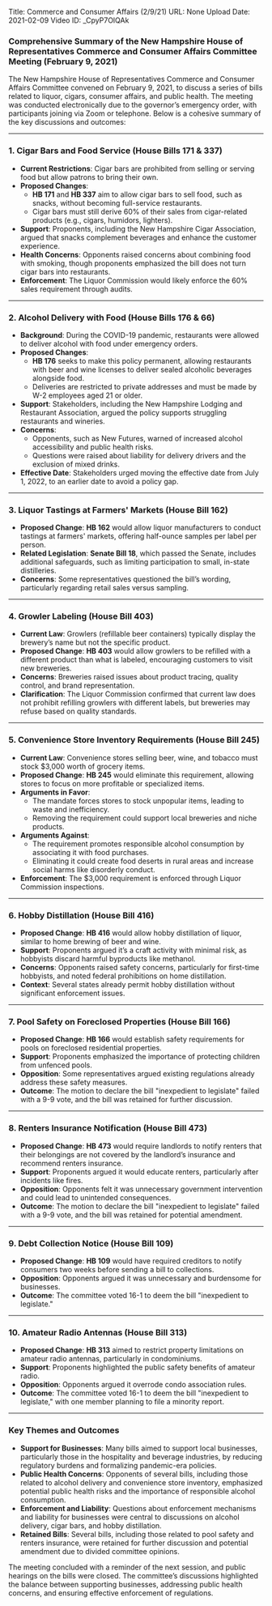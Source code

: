Title: Commerce and Consumer Affairs (2/9/21)
URL: None
Upload Date: 2021-02-09
Video ID: _CpyP7OlQAk

### Comprehensive Summary of the New Hampshire House of Representatives Commerce and Consumer Affairs Committee Meeting (February 9, 2021)

The New Hampshire House of Representatives Commerce and Consumer Affairs Committee convened on February 9, 2021, to discuss a series of bills related to liquor, cigars, consumer affairs, and public health. The meeting was conducted electronically due to the governor’s emergency order, with participants joining via Zoom or telephone. Below is a cohesive summary of the key discussions and outcomes:

---

### **1. Cigar Bars and Food Service (House Bills 171 & 337)**
- **Current Restrictions**: Cigar bars are prohibited from selling or serving food but allow patrons to bring their own.
- **Proposed Changes**: 
  - **HB 171** and **HB 337** aim to allow cigar bars to sell food, such as snacks, without becoming full-service restaurants.
  - Cigar bars must still derive 60% of their sales from cigar-related products (e.g., cigars, humidors, lighters).
- **Support**: Proponents, including the New Hampshire Cigar Association, argued that snacks complement beverages and enhance the customer experience.
- **Health Concerns**: Opponents raised concerns about combining food with smoking, though proponents emphasized the bill does not turn cigar bars into restaurants.
- **Enforcement**: The Liquor Commission would likely enforce the 60% sales requirement through audits.

---

### **2. Alcohol Delivery with Food (House Bills 176 & 66)**
- **Background**: During the COVID-19 pandemic, restaurants were allowed to deliver alcohol with food under emergency orders.
- **Proposed Changes**: 
  - **HB 176** seeks to make this policy permanent, allowing restaurants with beer and wine licenses to deliver sealed alcoholic beverages alongside food.
  - Deliveries are restricted to private addresses and must be made by W-2 employees aged 21 or older.
- **Support**: Stakeholders, including the New Hampshire Lodging and Restaurant Association, argued the policy supports struggling restaurants and wineries.
- **Concerns**: 
  - Opponents, such as New Futures, warned of increased alcohol accessibility and public health risks.
  - Questions were raised about liability for delivery drivers and the exclusion of mixed drinks.
- **Effective Date**: Stakeholders urged moving the effective date from July 1, 2022, to an earlier date to avoid a policy gap.

---

### **3. Liquor Tastings at Farmers' Markets (House Bill 162)**
- **Proposed Change**: **HB 162** would allow liquor manufacturers to conduct tastings at farmers' markets, offering half-ounce samples per label per person.
- **Related Legislation**: **Senate Bill 18**, which passed the Senate, includes additional safeguards, such as limiting participation to small, in-state distilleries.
- **Concerns**: Some representatives questioned the bill’s wording, particularly regarding retail sales versus sampling.

---

### **4. Growler Labeling (House Bill 403)**
- **Current Law**: Growlers (refillable beer containers) typically display the brewery’s name but not the specific product.
- **Proposed Change**: **HB 403** would allow growlers to be refilled with a different product than what is labeled, encouraging customers to visit new breweries.
- **Concerns**: Breweries raised issues about product tracing, quality control, and brand representation.
- **Clarification**: The Liquor Commission confirmed that current law does not prohibit refilling growlers with different labels, but breweries may refuse based on quality standards.

---

### **5. Convenience Store Inventory Requirements (House Bill 245)**
- **Current Law**: Convenience stores selling beer, wine, and tobacco must stock $3,000 worth of grocery items.
- **Proposed Change**: **HB 245** would eliminate this requirement, allowing stores to focus on more profitable or specialized items.
- **Arguments in Favor**: 
  - The mandate forces stores to stock unpopular items, leading to waste and inefficiency.
  - Removing the requirement could support local breweries and niche products.
- **Arguments Against**: 
  - The requirement promotes responsible alcohol consumption by associating it with food purchases.
  - Eliminating it could create food deserts in rural areas and increase social harms like disorderly conduct.
- **Enforcement**: The $3,000 requirement is enforced through Liquor Commission inspections.

---

### **6. Hobby Distillation (House Bill 416)**
- **Proposed Change**: **HB 416** would allow hobby distillation of liquor, similar to home brewing of beer and wine.
- **Support**: Proponents argued it’s a craft activity with minimal risk, as hobbyists discard harmful byproducts like methanol.
- **Concerns**: Opponents raised safety concerns, particularly for first-time hobbyists, and noted federal prohibitions on home distillation.
- **Context**: Several states already permit hobby distillation without significant enforcement issues.

---

### **7. Pool Safety on Foreclosed Properties (House Bill 166)**
- **Proposed Change**: **HB 166** would establish safety requirements for pools on foreclosed residential properties.
- **Support**: Proponents emphasized the importance of protecting children from unfenced pools.
- **Opposition**: Some representatives argued existing regulations already address these safety measures.
- **Outcome**: The motion to declare the bill "inexpedient to legislate" failed with a 9-9 vote, and the bill was retained for further discussion.

---

### **8. Renters Insurance Notification (House Bill 473)**
- **Proposed Change**: **HB 473** would require landlords to notify renters that their belongings are not covered by the landlord’s insurance and recommend renters insurance.
- **Support**: Proponents argued it would educate renters, particularly after incidents like fires.
- **Opposition**: Opponents felt it was unnecessary government intervention and could lead to unintended consequences.
- **Outcome**: The motion to declare the bill "inexpedient to legislate" failed with a 9-9 vote, and the bill was retained for potential amendment.

---

### **9. Debt Collection Notice (House Bill 109)**
- **Proposed Change**: **HB 109** would have required creditors to notify consumers two weeks before sending a bill to collections.
- **Opposition**: Opponents argued it was unnecessary and burdensome for businesses.
- **Outcome**: The committee voted 16-1 to deem the bill "inexpedient to legislate."

---

### **10. Amateur Radio Antennas (House Bill 313)**
- **Proposed Change**: **HB 313** aimed to restrict property limitations on amateur radio antennas, particularly in condominiums.
- **Support**: Proponents highlighted the public safety benefits of amateur radio.
- **Opposition**: Opponents argued it overrode condo association rules.
- **Outcome**: The committee voted 16-1 to deem the bill "inexpedient to legislate," with one member planning to file a minority report.

---

### **Key Themes and Outcomes**
- **Support for Businesses**: Many bills aimed to support local businesses, particularly those in the hospitality and beverage industries, by reducing regulatory burdens and formalizing pandemic-era policies.
- **Public Health Concerns**: Opponents of several bills, including those related to alcohol delivery and convenience store inventory, emphasized potential public health risks and the importance of responsible alcohol consumption.
- **Enforcement and Liability**: Questions about enforcement mechanisms and liability for businesses were central to discussions on alcohol delivery, cigar bars, and hobby distillation.
- **Retained Bills**: Several bills, including those related to pool safety and renters insurance, were retained for further discussion and potential amendment due to divided committee opinions.

The meeting concluded with a reminder of the next session, and public hearings on the bills were closed. The committee’s discussions highlighted the balance between supporting businesses, addressing public health concerns, and ensuring effective enforcement of regulations.